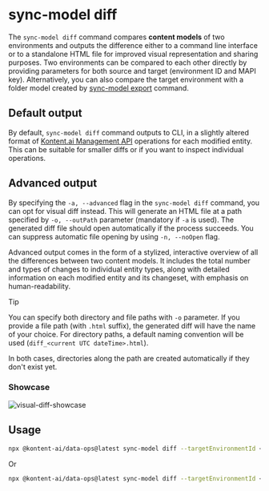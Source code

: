 # sync-model diff
The `sync-model diff` command compares **content models** of two environments and outputs the difference either to a command line interface or to a standalone HTML file for improved visual representation and sharing purposes. Two environments can be compared to each other directly by providing parameters for both source and target (environment ID and MAPI key). Alternatively, you can also compare the target environment with a folder model created by [sync-model export](../export/README.md) command.

## Default output

By default, `sync-model diff` command outputs to CLI, in a slightly altered format of [Kontent.ai Management API](https://kontent.ai/learn/docs/apis/openapi/management-api-v2/) operations for each modified entity. This can be suitable for smaller diffs or if you want to inspect individual operations.

## Advanced output

By specifying the `-a, --advanced` flag in the `sync-model diff` command, you can opt for visual diff instead. This will generate an HTML file at a path specified by `-o, --outPath` parameter (mandatory if `-a` is used). The generated diff file should open automatically if the process succeeds. You can suppress automatic file opening by using `-n, --noOpen` flag.

Advanced output comes in the form of a stylized, interactive overview of all the differences between two content models. It includes the total number and types of changes to individual entity types, along with detailed information on each modified entity and its changeset, with emphasis on human-readability.

> [!TIP]
> You can specify both directory and file paths with `-o` parameter. If you provide a file path (with `.html` suffix), the generated diff will have the name of your choice. For directory paths, a default naming convention will be used (`diff_<current UTC dateTime>.html`). 
>
> In both cases, directories along the path are created automatically if they don't exist yet.

### Showcase

![visual-diff-showcase](https://github.com/kontent-ai/data-ops/assets/52500882/4c85b987-3343-4bad-bd34-1888c506397d)

## Usage

```bash
npx @kontent-ai/data-ops@latest sync-model diff --targetEnvironmentId <environment-id> --targetApiKey <Management-API-key> --sourceEnvironmentId <source-environment-id> --sourceApiKey <Management-API-key> [--advanced] [--noOpen] [--outPath] <absolute-folder-path>
```

Or

```bash
npx @kontent-ai/data-ops@latest sync-model diff --targetEnvironmentId <environment-id> --targetApiKey <Management-API-key> --folderName <content-model-folder> [--advanced] [--noOpen] [--outPath] <absolute-folder-path>
```
